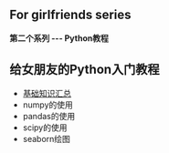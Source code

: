 ## For girlfriends series

**第二个系列 --- Python教程**

## 给女朋友的Python入门教程

* [基础知识汇总](https://github.com/KongWiki/pythonForGF/blob/master/base.md)
* numpy的使用
* pandas的使用
* scipy的使用
* seaborn绘图